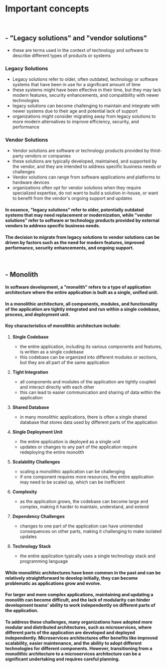 # Important concepts

<br>

## - "Legacy solutions" and "vendor solutions"

* these are terms used in the context of technology and software to describe different types of products or systems

### Legacy Solutions
* Legacy solutions refer to older, often outdated, technology or software systems that have been in use for a significant amount of time
* these systems might have been effective in their time, but they may lack modern features, security enhancements, and compatibility with newer technologies
* legacy solutions can become challenging to maintain and integrate with newer systems due to their age and potential lack of support
* organizations might consider migrating away from legacy solutions to more modern alternatives to improve efficiency, security, and performance

### Vendor Solutions
* Vendor solutions are software or technology products provided by third-party vendors or companies
* these solutions are typically developed, maintained, and supported by the vendor, and they are intended to address specific business needs or challenges
* Vendor solutions can range from software applications and platforms to hardware devices
* organizations often opt for vendor solutions when they require specialized expertise, do not want to build a solution in-house, or want to benefit from the vendor's ongoing support and updates

#### In essence, "legacy solutions" refer to older, potentially outdated systems that may need replacement or modernization, while "vendor solutions" refer to software or technology products provided by external vendors to address specific business needs.
#### The decision to migrate from legacy solutions to vendor solutions can be driven by factors such as the need for modern features, improved performance, security enhancements, and ongoing support.

<br>

## - Monolith

#### In software development, a "monolith" refers to a type of application architecture where the entire application is built as a single, unified unit.
#### In a monolithic architecture, all components, modules, and functionality of the application are tightly integrated and run within a single codebase, process, and deployment unit.

#### Key characteristics of monolithic architecture include:

1. **Single Codebase**
   * the entire application, including its various components and features, is written as a single codebase
   * this codebase can be organized into different modules or sections, but they are all part of the same application

2. **Tight Integration**
   * all components and modules of the application are tightly coupled and interact directly with each other
   * this can lead to easier communication and sharing of data within the application

3. **Shared Database**
   * in many monolithic applications, there is often a single shared database that stores data used by different parts of the application

4. **Single Deployment Unit**
   * the entire application is deployed as a single unit
   * updates or changes to any part of the application require redeploying the entire monolith

5. **Scalability Challenges**
    * scaling a monolithic application can be challenging
    * if one component requires more resources, the entire application may need to be scaled up, which can be inefficient

6. **Complexity**
    * as the application grows, the codebase can become large and complex, making it harder to maintain, understand, and extend

7. **Dependency Challenges**
    * changes to one part of the application can have unintended consequences on other parts, making it challenging to make isolated updates

8. **Technology Stack**
    * the entire application typically uses a single technology stack and programming language

#### While monolithic architectures have been common in the past and can be relatively straightforward to develop initially, they can become problematic as applications grow and evolve.
#### For larger and more complex applications, maintaining and updating a monolith can become difficult, and the lack of modularity can hinder development teams' ability to work independently on different parts of the application.

#### To address these challenges, many organizations have adopted more modular and distributed architectures, such as microservices, where different parts of the application are developed and deployed independently. Microservices architectures offer benefits like improved scalability, easier maintenance, and the ability to adopt different technologies for different components. However, transitioning from a monolithic architecture to a microservices architecture can be a significant undertaking and requires careful planning.

